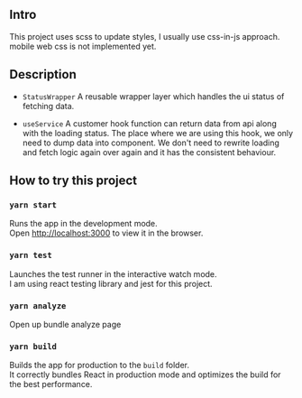 
## Intro

This project uses scss to update styles, I usually use css-in-js approach. mobile web css is not implemented yet.

## Description
- `StatusWrapper`
A reusable wrapper layer which handles the ui status of fetching data.

- `useService`
A customer hook function can return data from api along with the loading status. The place where we are using this hook, we only need to dump data into component. We don't need to rewrite loading and fetch logic again over again and it has the consistent behaviour.
## How to try this project

### `yarn start`

Runs the app in the development mode.\
Open [http://localhost:3000](http://localhost:3000) to view it in the browser.

### `yarn test`

Launches the test runner in the interactive watch mode.\
I am using react testing library and jest for this project.

### `yarn analyze`

Open up bundle analyze page

### `yarn build`

Builds the app for production to the `build` folder.\
It correctly bundles React in production mode and optimizes the build for the best performance.

